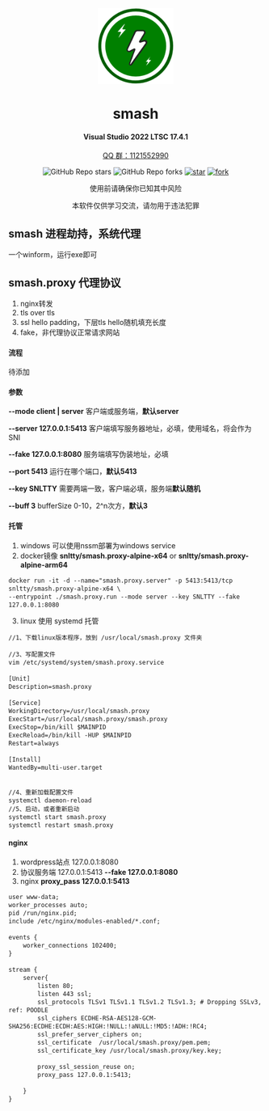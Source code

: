 <div align="center">
<p><img src="smash/public/icon.png" height="150"></p> 

# smash
#### Visual Studio 2022 LTSC 17.4.1
<a href="https://jq.qq.com/?_wv=1027&k=ucoIVfz4" target="_blank">QQ 群：1121552990</a>

![GitHub Repo stars](https://img.shields.io/github/stars/snltty/smash?style=social)
![GitHub Repo forks](https://img.shields.io/github/forks/snltty/smash?style=social)
[![star](https://gitee.com/snltty/smash/badge/star.svg?theme=dark)](https://gitee.com/snltty/smash/stargazers)
[![fork](https://gitee.com/snltty/smash/badge/fork.svg?theme=dark)](https://gitee.com/snltty/smash/members)

使用前请确保你已知其中风险

本软件仅供学习交流，请勿用于违法犯罪

</div>

## smash 进程劫持，系统代理
一个winform，运行exe即可

## smash.proxy 代理协议
1. nginx转发
2. tls over tls
3. ssl hello padding，下层tls hello随机填充长度
4. fake，非代理协议正常请求网站

#### 流程
待添加

#### 参数

**--mode client | server** 客户端或服务端，**默认server**

**--server 127.0.0.1:5413** 客户端填写服务器地址，必填，使用域名，将会作为SNI

**--fake 127.0.0.1:8080** 服务端填写伪装地址，必填

**--port 5413** 运行在哪个端口，**默认5413**

**--key SNLTTY** 需要两端一致，客户端必填，服务端**默认随机**

**--buff 3** bufferSize 0-10，2^n次方，**默认3**

#### 托管
1. windows 可以使用nssm部署为windows service
2. docker镜像 **snltty/smash.proxy-alpine-x64** or **snltty/smash.proxy-alpine-arm64**
```
docker run -it -d --name="smash.proxy.server" -p 5413:5413/tcp snltty/smash.proxy-alpine-x64 \
--entrypoint ./smash.proxy.run --mode server --key SNLTTY --fake 127.0.0.1:8080
```
3. linux 使用 systemd 托管
```
//1、下载linux版本程序，放到 /usr/local/smash.proxy 文件夹

//3、写配置文件
vim /etc/systemd/system/smash.proxy.service

[Unit]
Description=smash.proxy

[Service]
WorkingDirectory=/usr/local/smash.proxy
ExecStart=/usr/local/smash.proxy/smash.proxy
ExecStop=/bin/kill $MAINPID
ExecReload=/bin/kill -HUP $MAINPID
Restart=always

[Install]
WantedBy=multi-user.target


//4、重新加载配置文件
systemctl daemon-reload
//5、启动，或者重新启动
systemctl start smash.proxy
systemctl restart smash.proxy
```

#### nginx
1. wordpress站点  127.0.0.1:8080
2. 协议服务端      127.0.0.1:5413  **--fake 127.0.0.1:8080**
3. nginx **proxy_pass 127.0.0.1:5413**

```
user www-data;
worker_processes auto;
pid /run/nginx.pid;
include /etc/nginx/modules-enabled/*.conf;

events {
	worker_connections 102400;
}

stream {
	server{
		listen 80;
		listen 443 ssl;
		ssl_protocols TLSv1 TLSv1.1 TLSv1.2 TLSv1.3; # Dropping SSLv3, ref: POODLE
		ssl_ciphers ECDHE-RSA-AES128-GCM-SHA256:ECDHE:ECDH:AES:HIGH:!NULL:!aNULL:!MD5:!ADH:!RC4;
		ssl_prefer_server_ciphers on;
		ssl_certificate  /usr/local/smash.proxy/pem.pem;
    	ssl_certificate_key /usr/local/smash.proxy/key.key;
        	
		proxy_ssl_session_reuse on;
		proxy_pass 127.0.0.1:5413;
		
	}
}


```
